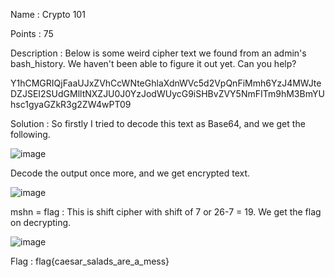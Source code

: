 Name : Crypto 101

Points : 75

Description :
Below is some weird cipher text we found from an admin's bash_history. We haven't been able to figure it out yet. Can you help?

Y1hCMGRIQjFaaUJxZVhCcWNteGhlaXdnWVc5d2VpQnFiMmh6YzJ4MWJteDZJSEI2SUdGMlltNXZJU0J0YzJodWUycG9iSHBvZVY5NmFITm9hM3BmYUhsc1gyaGZkR3g2ZW4wPT09

Solution :
So firstly I tried to decode this text as Base64, and we get the following.

![image](https://github.com/tan0001/Writeup-Blackhat-Asia-CTF-2024/assets/115548054/8f5a92ee-8fbd-473b-ac57-51783b804bb4)

Decode the output once more, and we get encrypted text.

![image](https://github.com/tan0001/Writeup-Blackhat-Asia-CTF-2024/assets/115548054/d5c5d7e8-c293-4e2b-a213-0d22c2bec3d4)

mshn = flag : This is shift cipher with shift of 7 or 26-7 = 19. We get the flag on decrypting.

![image](https://github.com/tan0001/Writeup-Blackhat-Asia-CTF-2024/assets/115548054/8489a878-f212-44ae-9055-f6c66fc6b78c)


Flag : flag{caesar_salads_are_a_mess}
